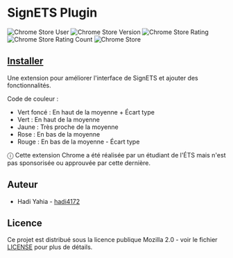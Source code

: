 # SignETS Plugin

![Chrome Store User](https://img.shields.io/chrome-web-store/users/bgbigmlncgkakhiaokjbhibkednbibpf)
![Chrome Store Version](https://img.shields.io/chrome-web-store/v/bgbigmlncgkakhiaokjbhibkednbibpf)
![Chrome Store Rating](https://img.shields.io/chrome-web-store/rating/bgbigmlncgkakhiaokjbhibkednbibpf)
![Chrome Store Rating Count](https://img.shields.io/chrome-web-store/rating-count/bgbigmlncgkakhiaokjbhibkednbibpf)
![Chrome Store](https://img.shields.io/chrome-web-store/d/bgbigmlncgkakhiaokjbhibkednbibpf)


## [Installer](https://chrome.google.com/webstore/detail/signets-plugin/bgbigmlncgkakhiaokjbhibkednbibpf)

Une extension pour améliorer l'interface de SignETS et ajouter des fonctionnalités.


Code de couleur :

* Vert foncé : En haut de la moyenne + Écart type
* Vert : En haut de la moyenne
* Jaune : Très proche de la moyenne
* Rose : En bas de la moyenne
* Rouge : En bas de la moyenne - Écart type

ⓘ Cette extension Chrome a été réalisée par un étudiant de l'ÉTS mais n'est pas sponsorisée ou approuvée par cette dernière.

## Auteur

* Hadi Yahia - [hadi4172](https://github.com/hadi4172)

## Licence

Ce projet est distribué sous la licence publique Mozilla 2.0 - voir le fichier [LICENSE](LICENSE) pour plus de détails.
